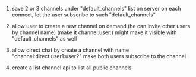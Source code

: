 1. save 2 or 3 channels under "default_channels" list on server
on each connect, let the user subscribe to such "default_channels"

2. allow user to create a new channel on demand (he can invite other users by channel name)
(make it channel:user:<user supplied name>) might make it visible with "default_channels" as well

3. allow direct chat by create a channel with name "channel:direct:user1:user2" make both users subscribe to the channel

4. create a list channel api to list all public channels
